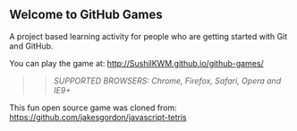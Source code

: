 ## Welcome to GitHub Games

A project based learning activity for people who are getting started with Git and GitHub.

You can play the game at: http://SushilKWM.github.io/github-games/

>> _*SUPPORTED BROWSERS*: Chrome, Firefox, Safari, Opera and IE9+_

This fun open source game was cloned from: https://github.com/jakesgordon/javascript-tetris

